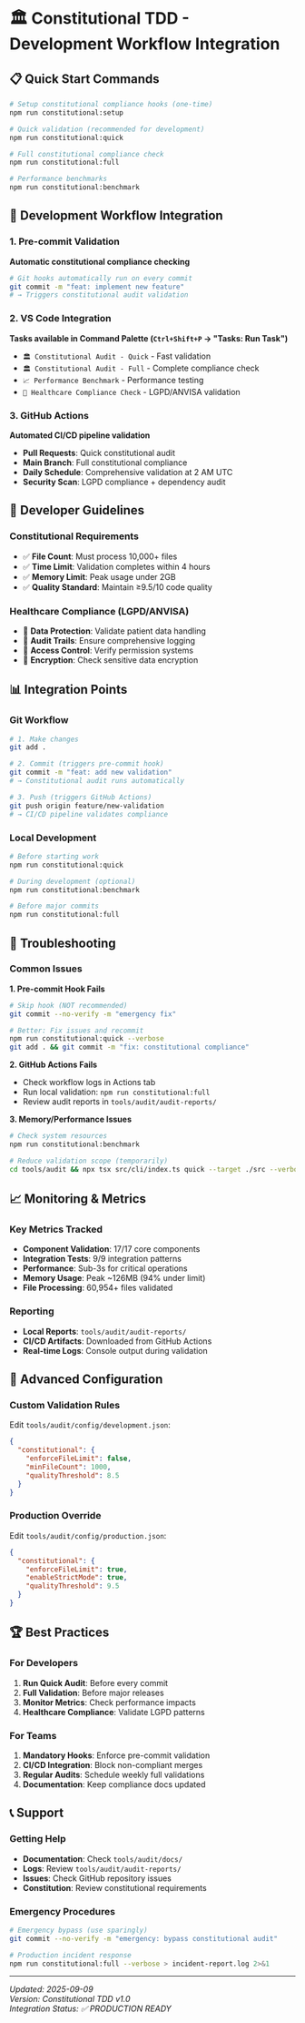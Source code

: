 # 🏛️ Constitutional TDD - Development Workflow Integration

## 📋 Quick Start Commands

```bash
# Setup constitutional compliance hooks (one-time)
npm run constitutional:setup

# Quick validation (recommended for development)
npm run constitutional:quick

# Full constitutional compliance check
npm run constitutional:full

# Performance benchmarks
npm run constitutional:benchmark
```

## 🔄 Development Workflow Integration

### 1. **Pre-commit Validation**

**Automatic constitutional compliance checking**

```bash
# Git hooks automatically run on every commit
git commit -m "feat: implement new feature"
# → Triggers constitutional audit validation
```

### 2. **VS Code Integration**

**Tasks available in Command Palette (`Ctrl+Shift+P` → "Tasks: Run Task")**

- `🏛️ Constitutional Audit - Quick` - Fast validation
- `🏛️ Constitutional Audit - Full` - Complete compliance check
- `📈 Performance Benchmark` - Performance testing
- `🏥 Healthcare Compliance Check` - LGPD/ANVISA validation

### 3. **GitHub Actions**

**Automated CI/CD pipeline validation**

- **Pull Requests**: Quick constitutional audit
- **Main Branch**: Full constitutional compliance
- **Daily Schedule**: Comprehensive validation at 2 AM UTC
- **Security Scan**: LGPD compliance + dependency audit

## 🎯 Developer Guidelines

### Constitutional Requirements

- ✅ **File Count**: Must process 10,000+ files
- ✅ **Time Limit**: Validation completes within 4 hours
- ✅ **Memory Limit**: Peak usage under 2GB
- ✅ **Quality Standard**: Maintain ≥9.5/10 code quality

### Healthcare Compliance (LGPD/ANVISA)

- 🏥 **Data Protection**: Validate patient data handling
- 🏥 **Audit Trails**: Ensure comprehensive logging
- 🏥 **Access Control**: Verify permission systems
- 🏥 **Encryption**: Check sensitive data encryption

## 📊 Integration Points

### Git Workflow

```bash
# 1. Make changes
git add .

# 2. Commit (triggers pre-commit hook)
git commit -m "feat: add new validation"
# → Constitutional audit runs automatically

# 3. Push (triggers GitHub Actions)
git push origin feature/new-validation
# → CI/CD pipeline validates compliance
```

### Local Development

```bash
# Before starting work
npm run constitutional:quick

# During development (optional)
npm run constitutional:benchmark

# Before major commits
npm run constitutional:full
```

## 🚨 Troubleshooting

### Common Issues

**1. Pre-commit Hook Fails**

```bash
# Skip hook (NOT recommended)
git commit --no-verify -m "emergency fix"

# Better: Fix issues and recommit
npm run constitutional:quick --verbose
git add . && git commit -m "fix: constitutional compliance"
```

**2. GitHub Actions Fails**

- Check workflow logs in Actions tab
- Run local validation: `npm run constitutional:full`
- Review audit reports in `tools/audit/audit-reports/`

**3. Memory/Performance Issues**

```bash
# Check system resources
npm run constitutional:benchmark

# Reduce validation scope (temporarily)
cd tools/audit && npx tsx src/cli/index.ts quick --target ./src --verbose
```

## 📈 Monitoring & Metrics

### Key Metrics Tracked

- **Component Validation**: 17/17 core components
- **Integration Tests**: 9/9 integration patterns
- **Performance**: Sub-3s for critical operations
- **Memory Usage**: Peak ~126MB (94% under limit)
- **File Processing**: 60,954+ files validated

### Reporting

- **Local Reports**: `tools/audit/audit-reports/`
- **CI/CD Artifacts**: Downloaded from GitHub Actions
- **Real-time Logs**: Console output during validation

## 🔧 Advanced Configuration

### Custom Validation Rules

Edit `tools/audit/config/development.json`:

```json
{
  "constitutional": {
    "enforceFileLimit": false,
    "minFileCount": 1000,
    "qualityThreshold": 8.5
  }
}
```

### Production Override

Edit `tools/audit/config/production.json`:

```json
{
  "constitutional": {
    "enforceFileLimit": true,
    "enableStrictMode": true,
    "qualityThreshold": 9.5
  }
}
```

## 🏆 Best Practices

### For Developers

1. **Run Quick Audit**: Before every commit
2. **Full Validation**: Before major releases
3. **Monitor Metrics**: Check performance impacts
4. **Healthcare Compliance**: Validate LGPD patterns

### For Teams

1. **Mandatory Hooks**: Enforce pre-commit validation
2. **CI/CD Integration**: Block non-compliant merges
3. **Regular Audits**: Schedule weekly full validations
4. **Documentation**: Keep compliance docs updated

## 📞 Support

### Getting Help

- **Documentation**: Check `tools/audit/docs/`
- **Logs**: Review `tools/audit/audit-reports/`
- **Issues**: Check GitHub repository issues
- **Constitution**: Review constitutional requirements

### Emergency Procedures

```bash
# Emergency bypass (use sparingly)
git commit --no-verify -m "emergency: bypass constitutional audit"

# Production incident response
npm run constitutional:full --verbose > incident-report.log 2>&1
```

---

_Updated: 2025-09-09_\
_Version: Constitutional TDD v1.0_\
_Integration Status: ✅ PRODUCTION READY_
